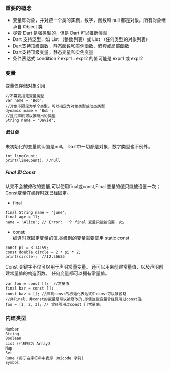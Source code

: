 ### 重要的概念
* 变量即对象，并对应一个类的实例，数字，函数和 null 都是对象。所有对象继承自 Object 类
* 尽管 Dart 是强类型的，但是 Dart 可以推断类型
* Dart 支持泛型，如 List <int> （整数列表）或 List <dynamic> （任何类型的对象列表）
* Dart支持顶级函数，静态函数和实例函数、嵌套或局部函数 
* Dart支持顶级变量，静态变量和实例变量
* 条件表达式 condition ? expr1 : expr2 的值可能是 expr1 或 expr2 

### 变量
变量仅存储对象引用

```
//不需要指定变量类型
var name = 'Bob';
//对象不限定为单个类型，可以指定为对象类型或动态类型
dynamic name = 'Bob';
//显式声明可以推断出的类型
String name = 'David';
```

##### 默认值
未初始化的变量默认值是null。 Dart中一切都是对象，数字类型也不例外。

```
int lineCount;
print(lineCount); //null
```
##### Final 和 Const
从来不会被修改的变量,可以使用final或const,Final 变量的值只能被设置一次；Const变量在编译时就已经固定。

* final

```
final String name = 'june';
final age = 11;
name = 'Alice'; // Error: 一个 final 变量只能被设置一次。
```

* const <br>
编译时就固定变量的值,类级别的变量需要使用 static const

```
const pi = 3.14159;
const double circle = 2 * pi * 2;
print(circle);  //12.56636
```
Const 关键字不仅可以用于声明常量变量。 还可以用来创建常量值，以及声明创建常量值的构造函数。 任何变量都可以拥有常量值。

```
var foo = const [];  //常量值
final bar = const [];
const baz = []; //声明const的初始化表达式中const可以被省略
//非Final，非const的变量是可以被修改的,即使这些变量曾经引用过const值。
foo = [1, 2, 3]; // 曾经引用过const []常量值。
```

### 内建类型

```
Number
String
Boolean
List (也被称为 Array)
Map
Set
Rune (用于在字符串中表示 Unicode 字符)
Symbol
```

















